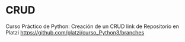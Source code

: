 # CRUD
Curso Práctico de Python: Creación de un CRUD
link de Repositorio en Platzi
https://github.com/platzi/curso_Python3/branches
